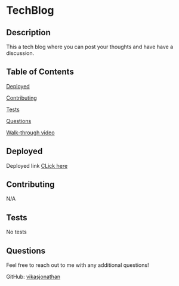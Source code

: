 # TechBlog    

  ## Description

  This a tech blog where you can post your thoughts and have have a discussion.
  
  ## Table of Contents

  [Deployed](#Deployed)

  [Contributing](#contributing)

  [Tests](#tests)

  [Questions](#questions)

  [Walk-through video](#video)

  ## Deployed <a id="Deployed"></a>

  Deployed link <a href="https://morning-temple-55405-78270faafd23.herokuapp.com/">CLick here</a>

  ## Contributing <a id="contributing"></a>

  N/A

  ## Tests <a id="tests"></a>

  No tests
  
  ## Questions <a id="questions"></a>

  Feel free to reach out to me with any additional questions!

  GitHub: <a href="https://github.com/vikasjonathan"> vikasjonathan</a>

  
